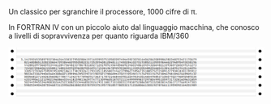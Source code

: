 Un classico per sgranchire il processore, 1000 cifre di π.

In FORTRAN IV con un piccolo aiuto dal linguaggio macchina, che conosco a livelli di sopravvivenza per quanto riguarda IBM/360

![Output](https://github.com/MarcoVerpelli/Sorgenti-Mainframe/blob/master/Pi/OUTPUT.png)

